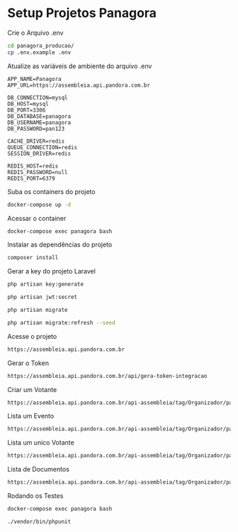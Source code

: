 # Setup Projetos Panagora

Crie o Arquivo .env

```sh
cd panagora_producao/
cp .env.example .env
```

Atualize as variáveis de ambiente do arquivo .env

```dosini
APP_NAME=Panagora
APP_URL=https://assembleia.api.pandora.com.br

DB_CONNECTION=mysql
DB_HOST=mysql
DB_PORT=3306
DB_DATABASE=panagora
DB_USERNAME=panagora
DB_PASSWORD=pan123

CACHE_DRIVER=redis
QUEUE_CONNECTION=redis
SESSION_DRIVER=redis

REDIS_HOST=redis
REDIS_PASSWORD=null
REDIS_PORT=6379
```

Suba os containers do projeto

```sh
docker-compose up -d
```

Acessar o container

```sh
docker-compose exec panagora bash
```

Instalar as dependências do projeto

```sh
composer install
```

Gerar a key do projeto Laravel

```sh
php artisan key:generate
```

```sh
php artisan jwt:secret
```

```sh
php artisan migrate
```

```sh
php artisan migrate:refresh --seed
```

Acesse o projeto

```sh
https://assembleia.api.pandora.com.br
```

Gerar o Token

```sh
https://assembleia.api.pandora.com.br/api/gera-token-integracao
```

Criar um Votante

```sh
https://assembleia.api.pandora.com.br/api-assembleia/tag/Organizador/paths/evento/post
```

Lista um Evento

```sh
https://assembleia.api.pandora.com.br/api-assembleia/tag/Organizador/paths/evento/{codigo_evento}/votante/get
```

Lista um unico Votante

```sh
https://assembleia.api.pandora.com.br/api-assembleia/tag/Organizador/paths/evento/{codigo_evento}/votante/{id}/get
```

Lista de Documentos

```sh
https://assembleia.api.pandora.com.br/api-assembleia/tag/Organizador/paths/evento/assembleia/
```

Rodando os Testes

```sh
docker-compose exec panagora bash
```

```sh
./vendor/bin/phpunit
```

